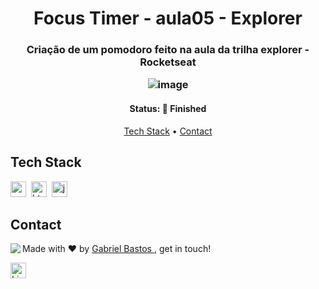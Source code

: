 <h1 align="center">
	Focus Timer - aula05 - Explorer
</h1>

<h3 align="center">
	Criação de um pomodoro feito na aula da trilha explorer - Rocketseat
  
  ![image](https://user-images.githubusercontent.com/61155055/176960163-f9356b9c-d865-498a-803b-a3746f21f2b5.png)

</h3>

<h4 align="center">
	Status: 🚀 Finished
</h4>

<p align="center">
	<a href="#tech-stack">Tech Stack</a> •
	<a href="#contact">Contact</a> 
</p>

## Tech Stack
<img src="https://img.shields.io/badge/Css3-05122A?style=flat&logo=css3" alt="css3 Badge" height="25">&nbsp;
<img src="https://img.shields.io/badge/Html5-05122A?style=flat&logo=html5" alt="html5 Badge" height="25">&nbsp;
<img src="https://img.shields.io/badge/Javascript-05122A?style=flat&logo=javascript" alt="javascript Badge" height="25">&nbsp;

## Contact
<img align="left" src="https://avatars.githubusercontent.com/4snoow?size=100">

Made with ❤️ by [Gabriel Bastos ](https://github.com/4snoow), get in touch!

<a href="https://www.linkedin.com/in/https://www.linkedin.com/in/gabriel-bastos-3484a6222/" target="_blank"><img src="https://img.shields.io/badge/Linkedin-0077B5?style=flat&logo=linkedin&logoColor=white" alt="LinkedIn Badge" height="25"></a>&nbsp;

<br clear="left"/>
